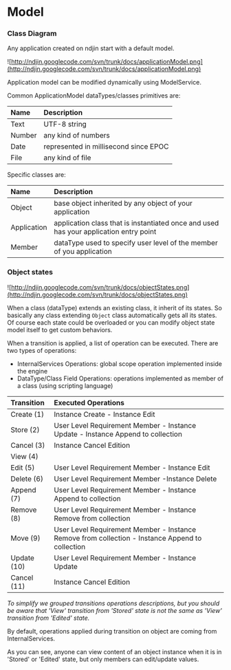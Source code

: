 # Model #

### Class Diagram ###
Any application created on ndjin start with a default model.

![http://ndjin.googlecode.com/svn/trunk/docs/applicationModel.png](http://ndjin.googlecode.com/svn/trunk/docs/applicationModel.png)

Application model can be modified dynamically using ModelService.


Common ApplicationModel dataTypes/classes primitives are:

| **Name** | **Description** |
|:---------|:----------------|
|Text      |UTF-8 string     |
|Number    |any kind of numbers|
|Date      |represented in millisecond since EPOC|
|File      |any kind of file |


Specific classes are:

| **Name** | **Description** |
|:---------|:----------------|
|Object    |base object inherited by any object of your application|
|Application|application class that is instantiated once and used has your application entry point|
|Member    |dataType used to specify user level of the member of you application|


### Object states ###

![http://ndjin.googlecode.com/svn/trunk/docs/objectStates.png](http://ndjin.googlecode.com/svn/trunk/docs/objectStates.png)

When a class (dataType) extends an existing class, it inherit of its states. So basically any class extending `Object` class automatically gets all its states.
Of course each state could be overloaded or you can modify object state model itself to get custom behaviors.

When a transition is applied, a list of operation can be executed. There are two types of operations:
  * InternalServices Operations: global scope operation implemented inside the engine
  * DataType/Class Field Operations: operations implemented as member of a class (using scripting language)

| **Transition** | **Executed Operations** |
|:---------------|:------------------------|
| Create (1)     | Instance Create - Instance Edit |
| Store (2)      | User Level Requirement Member - Instance Update - Instance Append to collection |
| Cancel (3)     | Instance Cancel Edition |
| View (4)       |                         |
| Edit (5)       | User Level Requirement Member - Instance Edit|
| Delete (6)     | User Level Requirement Member -Instance Delete |
| Append (7)     | User Level Requirement Member - Instance Append to collection|
| Remove (8)     | User Level Requirement Member - Instance Remove from collection |
| Move (9)       | User Level Requirement Member - Instance Remove from collection - Instance Append to collection|
| Update (10)    | User Level Requirement Member - Instance Update |
| Cancel (11)    | Instance Cancel Edition |

_To simplify we grouped transitions operations descriptions, but you should be aware that 'View' transition from 'Stored' state is not the same as 'View' transition from 'Edited' state._

By default, operations applied during transition on object are coming from InternalServices.

As you can see, anyone can view content of an object instance when it is in 'Stored' or 'Edited' state, but only members can edit/update values.